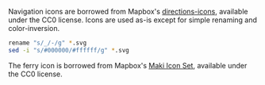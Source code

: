 Navigation icons are borrowed from Mapbox's [directions-icons][1],
available under the CC0 license. Icons are used as-is except for simple
renaming and color-inversion.

```bash
rename "s/_/-/g" *.svg
sed -i "s/#000000/#ffffff/g" *.svg
```

The ferry icon is borrowed from Mapbox's [Maki Icon Set][2], available
under the CC0 license.

[1]: https://github.com/mapbox/directions-icons
[2]: https://github.com/mapbox/maki

